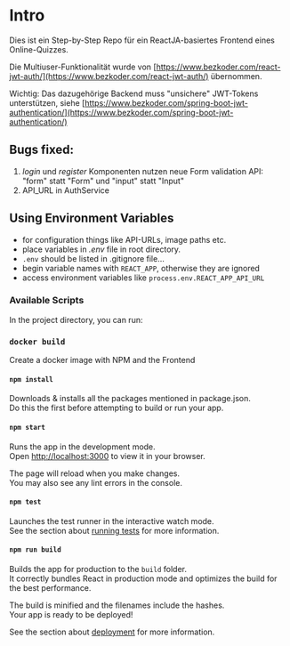 # Intro

Dies ist ein Step-by-Step Repo für ein ReactJA-basiertes Frontend eines Online-Quizzes.

Die Multiuser-Funktionalität wurde von [https://www.bezkoder.com/react-jwt-auth/](https://www.bezkoder.com/react-jwt-auth/) übernommen. 

Wichtig: Das dazugehörige Backend muss "unsichere" JWT-Tokens unterstützen, siehe [https://www.bezkoder.com/spring-boot-jwt-authentication/](https://www.bezkoder.com/spring-boot-jwt-authentication/)

## Bugs fixed: 

1. *login* und *register* Komponenten nutzen neue Form validation API: "form" statt "Form" und "input" statt "Input"
2. API_URL in AuthService


## Using Environment Variables

* for configuration things like API-URLs, image paths etc.
* place variables in *.env* file in root directory.
* `.env` should be listed in .gitignore file...
* begin variable names with `REACT_APP`, otherwise they are ignored
* access environment variables like `process.env.REACT_APP_API_URL`

### Available Scripts

In the project directory, you can run:

### `docker build`

Create a docker image with NPM and the Frontend

#### `npm install`

Downloads & installs all the packages mentioned in package.json. \
Do this the first before attempting to build or run your app.

#### `npm start`

Runs the app in the development mode.\
Open [http://localhost:3000](http://localhost:3000) to view it in your browser.

The page will reload when you make changes.\
You may also see any lint errors in the console.

#### `npm test`

Launches the test runner in the interactive watch mode.\
See the section about [running tests](https://facebook.github.io/create-react-app/docs/running-tests) for more information.

#### `npm run build`

Builds the app for production to the `build` folder.\
It correctly bundles React in production mode and optimizes the build for the best performance.

The build is minified and the filenames include the hashes.\
Your app is ready to be deployed!

See the section about [deployment](https://facebook.github.io/create-react-app/docs/deployment) for more information.
